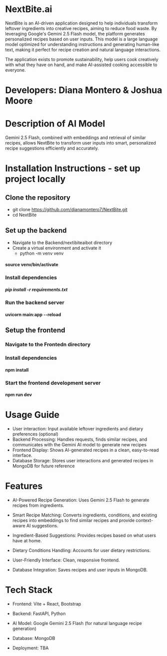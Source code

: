 # NextBite.ai

NextBite is an AI-driven application designed to help individuals transform leftover ingredients into creative recipes, aiming to reduce food waste. By leveraging Google's Gemini 2.5 Flash model, the platform generates personalized recipes based on user inputs. This model is a large language model optimized for understanding instructions and generating human-like text, making it perfect for recipe creation and natural language interactions.

The application exists to promote sustainability, help users cook creatively with what they have on hand, and make AI-assisted cooking accessible to everyone.

# Developers: Diana Montero & Joshua Moore

# Description of AI Model
Gemini 2.5 Flash, combined with embeddings and retrieval of similar recipes, allows NextBite to transform user inputs into smart, personalized recipe suggestions efficiently and accurately.

# Installation Instructions - set up project locally 

## Clone the repository

- git clone https://github.com/dianamontero7/NextBite.git
- cd NextBite

## Set up the backend

- Navigate to the Backend/nextibiteaibot directory
- Create a virtual environment and activate it
   - python -m venv venv
#### source venv/bin/activate

### Install dependencies
##### pip install -r requirements.txt

### Run the backend server
#### uvicorn main:app --reload 


## Setup the frontend
### Navigate to the Frontedn directory
### Install dependencies

#### npm install
### Start the frontend development server
#### npm run dev

# Usage Guide

- User interaction: Input available leftover ingredients and dietary preferences (optional)
- Backend Processing: Handles requests, finds similar recipes, and communicates with the Gemini AI model to generate new recipes
- Frontend Display: Shows AI-generated recipes in a clean, easy-to-read interface.
- Database Storage: Stores user interactions and generated recipes in MongoDB for future reference

# Features

- AI-Powered Recipe Generation: Uses Gemini 2.5 Flash to generate recipes from ingredients.
  
- Smart Recipe Matching: Converts ingredients, conditions, and existing recipes into embeddings to find similar recipes and provide context-aware AI suggestions.

- Ingredient-Based Suggestions: Provides recipes based on what users have at home.

- Dietary Conditions Handling: Accounts for user dietary restrictions.

- User-Friendly Interface: Clean, responsive frontend.

- Database Integration: Saves recipes and user inputs in MongoDB.

# Tech Stack

- Frontend: Vite + React, Bootstrap 

- Backend: FastAPI, Python

- AI Model: Google Gemini 2.5 Flash (for natural language recipe generation)

- Database: MongoDB

- Deployment: TBA


